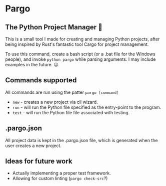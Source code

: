# Pargo
## The Python Project Manager :snake:

This is a small tool I made for creating and managing Python projects, after being inspired by Rust's fantastic tool Cargo for project management.

To use this command, create a bash script (or a .bat file for the Windows people), and invoke `python pargo` while parsing arguments. I may include examples in the future. :wink:

## Commands supported

All commands are run using the patter `pargo [command]`

- `new` - creates a new project via cli wizard.
- `run` - will run the Python file specified as the entry-point to the program.
- `test` - will run the Python file file associated with testing.

## .pargo.json

All project data is kept in the .pargo.json file, which is generated when the user creates a new project.

## Ideas for future work

- Actually implementing a proper test framework.
- Allowing for custom linting (`pargo check-src`?)
